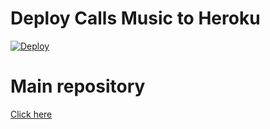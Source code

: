 # Deploy Calls Music to Heroku

[![Deploy](https://www.herokucdn.com/deploy/button.svg)](https://heroku.com/deploy?template=https://github.com/inukaasith/CallsMusicHeroku-2/)

# Main repository

[Click here](https://github.com/inukaasith/callsmusic-1)
